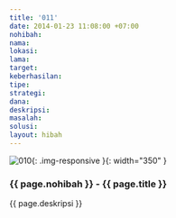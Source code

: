 ```yaml
---
title: '011'
date: 2014-01-23 11:08:00 +07:00
nohibah: 
nama: 
lokasi: 
lama: 
target: 
keberhasilan: 
tipe: 
strategi: 
dana: 
deskripsi: 
masalah: 
solusi: 
layout: hibah
---
```


![010](/static/img/hibahcms/010.png){: .img-responsive }{: width="350" }

### {{ page.nohibah }} - {{ page.title }}

{{ page.deskripsi }}


